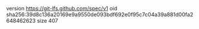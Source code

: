 version https://git-lfs.github.com/spec/v1
oid sha256:39d8c136a20169e9a9550de093bdf692e0f95c7c04a39a881d00fa2648462623
size 407
